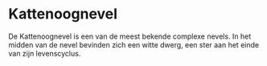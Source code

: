 # Kattenoognevel

De Kattenoognevel is een van de meest bekende complexe nevels. In het midden van
de nevel bevinden zich een witte dwerg, een ster aan het einde van zijn
levenscyclus.
